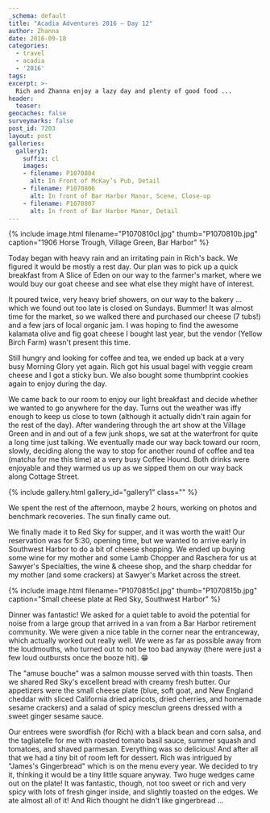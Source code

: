 ```yaml
---
_schema: default
title: "Acadia Adventures 2016 – Day 12"
author: Zhanna
date: 2016-09-18
categories:
  - travel
  - acadia
  - '2016'
tags:
excerpt: >-
  Rich and Zhanna enjoy a lazy day and plenty of good food ...
header:
  teaser:
geocaches: false
surveymarks: false
post_id: 7203
layout: post                      
galleries:
  gallery1:
    suffix: cl
    images:
    - filename: P1070804
      alt: In Front of McKay’s Pub, Detail
    - filename: P1070806
      alt: In front of Bar Harbor Manor, Scene, Close-up
    - filename: P1070807
      alt: In front of Bar Harbor Manor, Detail      
---
```


{% include image.html filename="P1070810cl.jpg" thumb="P1070810b.jpg" caption="1906 Horse Trough, Village Green, Bar Harbor" %}

Today began with heavy rain and an irritating pain in Rich's back. We figured it would be mostly a rest day. Our plan was to pick up a quick breakfast from A Slice of Eden on our way to the farmer's market, where we would buy our goat cheese and see what else they might have of interest.

It poured twice, very heavy brief showers, on our way to the bakery ... which we found out too late is closed on Sundays. Bummer! It was almost time for the market, so we walked there and purchased our cheese (7 tubs!) and a few jars of local organic jam. I was hoping to find the awesome kalamata olive and fig goat cheese I bought last year, but the vendor (Yellow Birch Farm) wasn't present this time.

Still hungry and looking for coffee and tea, we ended up back at a very busy Morning Glory yet again. Rich got his usual bagel with veggie cream cheese and I got a sticky bun. We also bought some thumbprint cookies again to enjoy during the day. 

We came back to our room to enjoy our light breakfast and decide whether we wanted to go anywhere for the day. Turns out the weather was iffy enough to keep us close to town (although it actually didn't rain again for the rest of the day). After wandering through the art show at the Village Green and in and out of a few junk shops, we sat at the waterfront for quite a long time just talking. We eventually made our way back toward our room, slowly, deciding along the way to stop for another round of coffee and tea (matcha for me this time) at a very busy Coffee Hound. Both drinks were enjoyable and they warmed us up as we sipped them on our way back along Cottage Street. <!-- as well as with some thumbprint cookies when we returned to the room. -->

{% include gallery.html gallery_id="gallery1" class="" %}

We spent the rest of the afternoon, maybe 2 hours, working on photos and benchmark recoveries. The sun finally came out.

We finally made it to Red Sky for supper, and it was worth the wait! Our reservation was for 5:30, opening time, but we wanted to arrive early in Southwest Harbor to do a bit of cheese shopping. We ended up buying some wine for my mother and some Lamb Chopper and Raschera for us at Sawyer's Specialties, the wine & cheese shop, and the sharp cheddar for my mother (and some crackers) at Sawyer's Market across the street.

{% include image.html filename="P1070815cl.jpg" thumb="P1070815b.jpg" caption="Small cheese plate at Red Sky, Southwest Harbor" %}

Dinner was fantastic! We asked for a quiet table to avoid the potential for noise from a large group that arrived in a van from a Bar Harbor retirement community. We were given a nice table in the corner near the entranceway, which actually worked out really well. We were as far as possible away from the loudmouths, who turned out to not be too bad anyway (there were just a few loud outbursts once the booze hit).  :grin:

The "amuse bouche" was a salmon mousse served with thin toasts. Then we shared Red Sky's excellent bread with creamy fresh butter. Our appetizers were the small cheese plate (blue, soft goat, and New England cheddar with sliced California dried apricots, dried cherries, and homemade sesame crackers) and a salad of spicy mesclun greens dressed with a sweet ginger sesame sauce. 

Our entrees were swordfish (for Rich) with a black bean and corn salsa, and the tagliatelle for me with roasted tomato basil sauce, summer squash and tomatoes, and shaved parmesan. Everything was so delicious! And after all that we had a tiny bit of room left for dessert. Rich was intrigued by "James's Gingerbread" which is on the menu every year. We decided to try it, thinking it would be a tiny little square anyway. Two huge wedges came out on the plate! It was fantastic, though, not too sweet or rich and very spicy with lots of fresh ginger inside, and slightly toasted on the edges. We ate almost all of it! And Rich thought he didn't like gingerbread ...